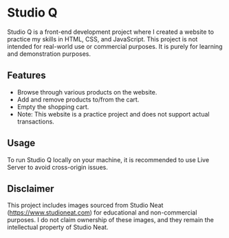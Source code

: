 # Studio Q

Studio Q is a front-end development project where I created a website to practice my skills in HTML, CSS, and JavaScript. This project is not intended for real-world use or commercial purposes. It is purely for learning and demonstration purposes.

## Features

- Browse through various products on the website.
- Add and remove products to/from the cart.
- Empty the shopping cart.
- Note: This website is a practice project and does not support actual transactions.

## Usage

To run Studio Q locally on your machine, it is recommended to use Live Server to avoid cross-origin issues.

## Disclaimer

This project includes images sourced from Studio Neat (https://www.studioneat.com) for educational and non-commercial purposes. I do not claim ownership of these images, and they remain the intellectual property of Studio Neat.
